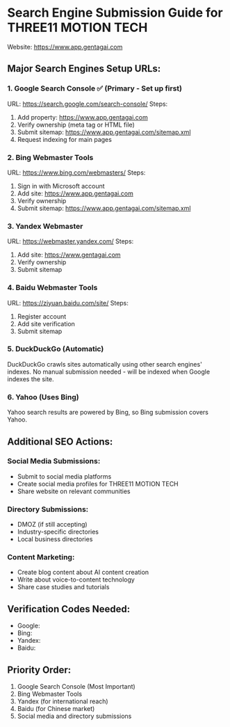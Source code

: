 # Search Engine Submission Guide for THREE11 MOTION TECH
Website: https://www.app.gentagai.com

## Major Search Engines Setup URLs:

### 1. Google Search Console ✅ (Primary - Set up first)
URL: https://search.google.com/search-console/
Steps:
1. Add property: https://www.app.gentagai.com
2. Verify ownership (meta tag or HTML file)
3. Submit sitemap: https://www.app.gentagai.com/sitemap.xml
4. Request indexing for main pages

### 2. Bing Webmaster Tools
URL: https://www.bing.com/webmasters/
Steps:
1. Sign in with Microsoft account
2. Add site: https://www.app.gentagai.com
3. Verify ownership
4. Submit sitemap: https://www.app.gentagai.com/sitemap.xml

### 3. Yandex Webmaster
URL: https://webmaster.yandex.com/
Steps:
1. Add site: https://www.gentagai.com
2. Verify ownership
3. Submit sitemap

### 4. Baidu Webmaster Tools
URL: https://ziyuan.baidu.com/site/
Steps:
1. Register account
2. Add site verification
3. Submit sitemap

### 5. DuckDuckGo (Automatic)
DuckDuckGo crawls sites automatically using other search engines' indexes.
No manual submission needed - will be indexed when Google indexes the site.

### 6. Yahoo (Uses Bing)
Yahoo search results are powered by Bing, so Bing submission covers Yahoo.

## Additional SEO Actions:

### Social Media Submissions:
- Submit to social media platforms
- Create social media profiles for THREE11 MOTION TECH
- Share website on relevant communities

### Directory Submissions:
- DMOZ (if still accepting)
- Industry-specific directories
- Local business directories

### Content Marketing:
- Create blog content about AI content creation
- Write about voice-to-content technology
- Share case studies and tutorials

## Verification Codes Needed:
- Google: <meta name="google-site-verification" content="YOUR_CODE" />
- Bing: <meta name="msvalidate.01" content="YOUR_CODE" />
- Yandex: <meta name="yandex-verification" content="YOUR_CODE" />
- Baidu: <meta name="baidu-site-verification" content="YOUR_CODE" />

## Priority Order:
1. Google Search Console (Most Important)
2. Bing Webmaster Tools
3. Yandex (for international reach)
4. Baidu (for Chinese market)
5. Social media and directory submissions